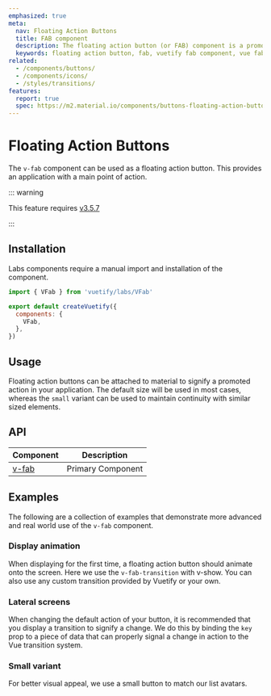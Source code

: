 ```yaml
---
emphasized: true
meta:
  nav: Floating Action Buttons
  title: FAB component
  description: The floating action button (or FAB) component is a promoted action that is elevated above the UI or attached to an element such as a card.
  keywords: floating action button, fab, vuetify fab component, vue fab component
related:
  - /components/buttons/
  - /components/icons/
  - /styles/transitions/
features:
  report: true
  spec: https://m2.material.io/components/buttons-floating-action-button
---
```


# Floating Action Buttons

The `v-fab` component can be used as a floating action button. This provides an application with a main point of action.

<PageFeatures />

::: warning

This feature requires [v3.5.7](/getting-started/release-notes/?version=v3.5.7)

:::

## Installation

Labs components require a manual import and installation of the component.

```js { resource="src/plugins/vuetify.js" }
import { VFab } from 'vuetify/labs/VFab'

export default createVuetify({
  components: {
    VFab,
  },
})
```

## Usage

Floating action buttons can be attached to material to signify a promoted action in your application. The default size will be used in most cases, whereas the `small` variant can be used to maintain continuity with similar sized elements.

<ExamplesUsage name="v-fab" />

<PromotedEntry />

## API

| Component | Description |
| - | - |
| [v-fab](/api/v-fab/) | Primary Component |

<ApiInline hide-links />

<!-- ## Guide

The `v-fab` component is used to indicate a promoted action in your application. It can be used in a variety of contexts, such as a page with no content, a list of items, or a search results page.

### Props

The `v-fab` component has a multitude of props that allow you to customize its appearance and behavior. -->

## Examples

The following are a collection of examples that demonstrate more advanced and real world use of the `v-fab` component.

### Display animation

When displaying for the first time, a floating action button should animate onto the screen. Here we use the `v-fab-transition` with v-show. You can also use any custom transition provided by Vuetify or your own.

<ExamplesExample file="v-fab/misc-display-animation" />

### Lateral screens

When changing the default action of your button, it is recommended that you display a transition to signify a change. We do this by binding the `key` prop to a piece of data that can properly signal a change in action to the Vue transition system.

<ExamplesExample file="v-fab/misc-lateral-screens" />

### Small variant

For better visual appeal, we use a small button to match our list avatars.

<ExamplesExample file="v-fab/misc-small" />
